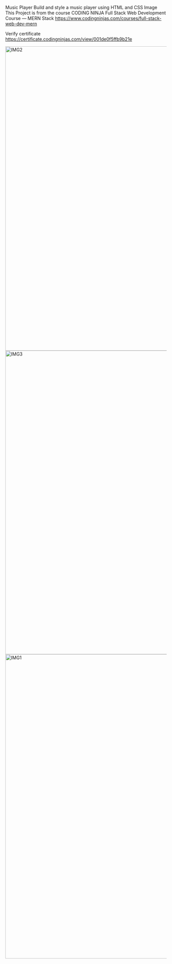 
Music Player
Build and style a music player using HTML and CSS Image
This Project is from the course  CODING NINJA Full Stack Web Development Course — MERN Stack
https://www.codingninjas.com/courses/full-stack-web-dev-mern

Verify certificate
https://certificate.codingninjas.com/view/001de0f5ffb9b21e

<img width="949" alt="IMG2" src="https://user-images.githubusercontent.com/93241765/190457157-d0d44f15-1e61-4e76-a7f4-37adf4207452.png">
<img width="947" alt="IMG3" src="https://user-images.githubusercontent.com/93241765/190457168-d5e4f7af-6cb1-4b57-87e2-101fb698891f.png">
<img width="949" alt="IMG1" src="https://user-images.githubusercontent.com/93241765/190457172-e20d378d-61ea-4fe9-8814-5ec3650934b2.png">
